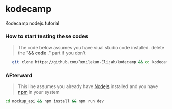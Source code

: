 # kodecamp
Kodecamp nodejs tutorial 

### How to start testing these codes
> The code below assumes you have viual studio code installed. delete the "**&& code .**" part if you don't
```bash
   git clone https://github.com/Remilekun-Elijah/kodecamp && cd kodecamp && code .
```
### AFterward
> This line assumes you already have [Nodejs](https://nodejs.org) installed and you have [npm](https://nodejs.org) in your system
```bash
cd mockup_api && npm install && npm run dev
```
